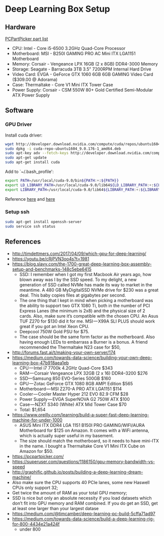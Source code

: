 # Deep Learning Box Setup

## Hardware

[PCPartPicker part list](https://pcpartpicker.com/list/jcM9kT)

- CPU: Intel - Core i5-6500 3.2GHz Quad-Core Processor 
- Motherboard: MSI - B250I GAMING PRO AC Mini ITX LGA1151 Motherboard 
- Memory: Corsair - Vengeance LPX 16GB (2 x 8GB) DDR4-3000 Memory 
- Storage: Seagate - Barracuda 3TB 3.5" 7200RPM Internal Hard Drive 
- Video Card: EVGA - GeForce GTX 1060 6GB 6GB GAMING Video Card  ($309.00 @ Adorama) 
- Case: Thermaltake - Core V1 Mini ITX Tower Case 
- Power Supply: Corsair - CSM 550W 80+ Gold Certified Semi-Modular ATX Power Supply 

## Software
### GPU Driver
Install cuda driver:
```sh
wget http://developer.download.nvidia.com/compute/cuda/repos/ubuntu1604/x86_64/cuda-repo-ubuntu1604_9.0.176-1_amd64.deb
sudo dpkg -i cuda-repo-ubuntu1604_9.0.176-1_amd64.deb
sudo apt-key adv --fetch-keys http://developer.download.nvidia.com/compute/cuda/repos/ubuntu1604/x86_64/7fa2af80.pub
sudo apt-get update
sudo apt-get install cuda
```
Add to `~/.bash_profile':
```sh
export PATH=/usr/local/cuda-9.0/bin${PATH:+:${PATH}}
export LD_LIBRARY_PATH=/usr/local/cuda-9.0/lib64${LD_LIBRARY_PATH:+:${LD_LIBRARY_PATH}}
export LIBRARY_PATH=/usr/local/cuda-9.0/lib64${LIBRARY_PATH:+:${LIBRARY_PATH}}
```
Reference [here](https://medium.com/towards-data-science/building-your-own-deep-learning-box-47b918aea1eb)
and [here](https://developer.nvidia.com/cuda-downloads?target_os=Linux&target_arch=x86_64&target_distro=Ubuntu&target_version=1604&target_type=debnetwork)

### Setup ssh
```sh
sudo apt-get install openssh-server
sudo service ssh status
```

## References
- http://timdettmers.com/2017/04/09/which-gpu-for-deep-learning/
- https://youtu.be/cRjPVN3oo4s?t=1981
- https://blog.slavv.com/the-1700-great-deep-learning-box-assembly-setup-and-benchmarks-148c5ebe6415
  - SSD: I remember when I got my first Macbook Air years ago, how blown away was I by the SSD speed. To my delight, a new generation of SSD called NVMe has made its way to market in the meantime. A 480 GB MyDigitalSSD NVMe drive for $230 was a great deal. This baby copies files at gigabytes per second.
  - The one thing that I kept in mind when picking a motherboard was the ability to support two GTX 1080 Ti, both in the number of PCI Express Lanes (the minimum is 2x8) and the physical size of 2 cards. Also, make sure it’s compatible with the chosen CPU. An Asus TUF Z270 for $130 did it for me. MSI — X99A SLI PLUS should work great if you got an Intel Xeon CPU.
  - Deepcool 750W Gold PSU for $75. 
  - The case should be the same form factor as the motherboard. Also having enough LEDs to embarrass a Burner is a bonus. A friend recommended the Thermaltake N23 case for $50, 
- http://forums.fast.ai/t/making-your-own-server/174
- https://medium.com/towards-data-science/building-your-own-deep-learning-box-47b918aea1eb
    - CPU — Intel i7 7700k 4.2GHz Quad-Core $343
    - RAM — Corsair Vengeance LPX 32GB (2 x 16) DDR4–3200 $276
    - SSD—Samsung 850 EVO-Series 500GB $160
    - GPU — Zotac GeForce GTX 1080 8GB AMP! Edition $565
    - Motherboard — MSI Z270-A PRO ATX LGA1151 $114
    - Cooler — Cooler Master Hyper 212 EVO 82.9 CFM $28
    - Power Supply — EVGA SuperNOVA G2 750W ATX $100
    - Case — NZXT S340 (White) ATX Mid Tower Case $70
    - Total: $1,654
- https://www.oreilly.com/learning/build-a-super-fast-deep-learning-machine-for-under-1000
  - ASUS Mini ITX DDR4 LGA 1151 B150I PRO GAMING/WIFI/AURA Motherboard for $125 on Amazon. It comes with a WiFi antenna, which is actually super useful in my basement.
  - The size should match the motherboard, so it needs to have mini-ITX in the name. I bought a Thermaltake Core V1 Mini ITX Cube on Amazon for $50.
- https://pcpartpicker.com/
- https://superuser.com/questions/1186150/gpu-memory-bandwidth-vs-speed
- http://graphific.github.io/posts/building-a-deep-learning-dream-machine/
 - Also make sure the CPU supports 40 PCIe lanes, some new Haswell CPUs only support 32;
 - Get twice the amount of RAM as your total GPU memory;
 - SSD is nice but only an absolute necessity if you load datasets which don’t fit into GPU memory and RAM combined. If you do get an SSD, get at least one larger than your largest datase
- https://medium.com/@timcamber/deep-learning-pc-build-5cffa71ad97 
- https://medium.com/towards-data-science/build-a-deep-learning-rig-for-800-4434e21a424f
  - under 800
